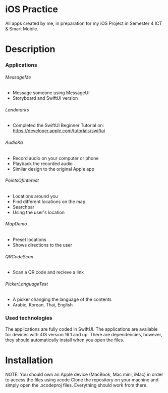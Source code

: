 # iOS Practice
All apps created by me, in preparation for my iOS Project in Semester 4 ICT &amp; Smart Mobile.
# Description
### Applications
###### MessageMe
* Message someone using MessageUI
* Storyboard and SwiftUI version
###### Landmarks
* Completed the SwiftUI Beginner Tutorial on: https://developer.apple.com/tutorials/swiftui
###### AudioKa
* Record audio on your computer or phone
* Playback the recorded audio
* Similar design to the original Apple app
###### PointsOfInterest
* Locations around you
* Find different locations on the map
* Searchbar
* Using the user's location
###### MapDemo
* Preset locations
* Shows directions to the user 
###### QRCodeScan
* Scan a QR code and recieve a link
###### PickerLanguageTest
* A picker changing the language of the contents
* Arabic, Korean, Thai, English
### Used technologies
The applications are fully coded in SwiftUI. The applications are available for devices with iOS version 16.1 and up. There are dependencies, however, they should automatically install when you open the files.
# Installation
NOTE: You should own an Apple device (MacBook, Mac mini, iMac) in order to access the files using xcode
Clone the repository on your machine and simply open the .xcodeproj files. Everything should work from there.
